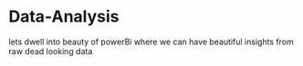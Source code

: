 # Data-Analysis
lets dwell into beauty of powerBi where we can have beautiful insights from raw dead looking data 
